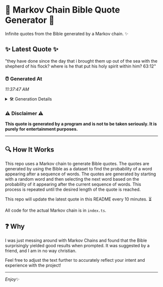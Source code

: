 # 📖 Markov Chain Bible Quote Generator 📖

Infinite quotes from the Bible generated by a Markov chain. ✨

## ✨ Latest Quote ✨
"they have done since the day that i brought them up out of the sea with the shepherd of his flock? where is he that put his holy spirit within him? 63:12"

### ⏰ Generated At
*11:37:47 AM*

<details>
    <summary>🛠️ Generation Details</summary>
    <p>
        <strong>🌱 Seed:</strong> they<br>
        <strong>🔄 Iterations:</strong> 31<br>
        <strong>📜 Context History:</strong><br>[ they ]: have<br>[ they, have ]: done<br>[ they, have, done ]: since<br>[ they, have, done, since ]: the<br>[ they, have, done, since, the ]: day<br>[ they, have, done, since, the, day ]: that<br>[ have, done, since, the, day, that ]: i<br>[ done, since, the, day, that, i ]: brought<br>[ since, the, day, that, i, brought ]: them<br>[ the, day, that, i, brought, them ]: up<br>[ day, that, i, brought, them, up ]: out<br>[ that, i, brought, them, up, out ]: of<br>[ i, brought, them, up, out, of ]: the<br>[ brought, them, up, out, of, the ]: sea<br>[ them, up, out, of, the, sea ]: with<br>[ up, out, of, the, sea, with ]: the<br>[ out, of, the, sea, with, the ]: shepherd<br>[ of, the, sea, with, the, shepherd ]: of<br>[ the, sea, with, the, shepherd, of ]: his<br>[ sea, with, the, shepherd, of, his ]: flock?<br>[ with, the, shepherd, of, his, flock? ]: where<br>[ the, shepherd, of, his, flock?, where ]: is<br>[ shepherd, of, his, flock?, where, is ]: he<br>[ of, his, flock?, where, is, he ]: that<br>[ his, flock?, where, is, he, that ]: put<br>[ flock?, where, is, he, that, put ]: his<br>[ where, is, he, that, put, his ]: holy<br>[ is, he, that, put, his, holy ]: spirit<br>[ he, that, put, his, holy, spirit ]: within<br>[ that, put, his, holy, spirit, within ]: him?<br>[ put, his, holy, spirit, within, him? ]: 63:12<br>
    </p>
</details>

### ⚠️ Disclaimer ⚠️
**This quote is generated by a program and is not to be taken seriously. It is purely for entertainment purposes.**

---

## 🔍 How It Works

This repo uses a Markov chain to generate Bible quotes. The quotes are generated by using the Bible as a dataset to find the probability of a word appearing after a sequence of words. The quotes are generated by starting with a random word and then selecting the next word based on the probability of it appearing after the current sequence of words. This process is repeated until the desired length of the quote is reached.

This repo will update the latest quote in this README every 10 minutes. ⏳

All code for the actual Markov chain is in `index.ts`.

## ❓ Why

I was just messing around with Markov Chains and found that the Bible surprisingly yielded good results when prompted. 
It was suggested by a friend, and I am in no way christian.

Feel free to adjust the text further to accurately reflect your intent and experience with the project!

---

*Enjoy*✨
